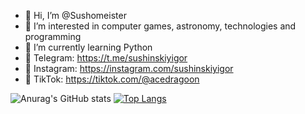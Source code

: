 - 👋 Hi, I’m @Sushomeister
- 👀 I’m interested in computer games, astronomy, technologies and programming
- 🌱 I’m currently learning Python
- 📱 Telegram: https://t.me/sushinskiyigor
- 📱 Instagram: https://instagram.com/sushinskiyigor
- 📱 TikTok: https://tiktok.com/@acedragoon

![Anurag's GitHub stats](https://github-readme-stats.vercel.app/api?username=Sushomeister&show_icons=true&theme=cobalt2)
[![Top Langs](https://github-readme-stats.vercel.app/api/top-langs/?username=Sushomeister&theme=cobalt2)](https://github.com/anuraghazra/github-readme-stats)

<!---
Sushomeister/Sushomeister is a ✨ special ✨ repository because its `README.md` (this file) appears on your GitHub profile.
You can click the Preview link to take a look at your changes.
--->
